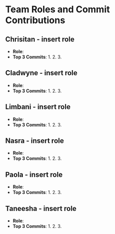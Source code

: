 # Team Roles and Commit Contributions

## Chrisitan - insert role
- **Role**: 
- **Top 3 Commits**:
  1. 
  2. 
  3.

## Cladwyne - insert role
- **Role**: 
- **Top 3 Commits**:
  1. 
  2. 
  3.

## Limbani - insert role
- **Role**: 
- **Top 3 Commits**:
  1. 
  2. 
  3.

## Nasra - insert role
- **Role**: 
- **Top 3 Commits**:
  1. 
  2. 
  3. 

## Paola - insert role
- **Role**: 
- **Top 3 Commits**:
  1. 
  2. 
  3.

## Taneesha - insert role
- **Role**: 
- **Top 3 Commits**:
  1. 
  2. 
  3.
